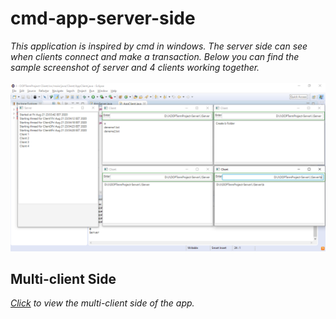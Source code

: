 # cmd-app-server-side
*This application is inspired by cmd in windows. The server side can see when clients connect and make a transaction. Below you can find the sample screenshot of server and 4 clients working together.*
<br>
<br>
![Scrennshot](https://github.com/eroldmrclk/cmd-app-server-side/blob/master/images/Screenshot_1.png)

## Multi-client Side
*[Click](https://github.com/eroldmrclk/cmd-app-multiclient-side) to view the multi-client side of the app.*
